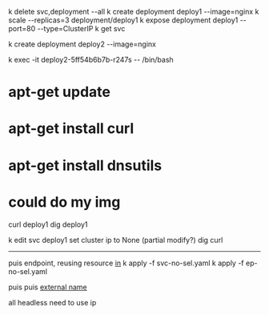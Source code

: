 k delete svc,deployment --all
k create deployment deploy1 --image=nginx
k scale --replicas=3 deployment/deploy1
k expose deployment deploy1 --port=80 --type=ClusterIP 
k get svc

k create deployment deploy2 --image=nginx

k exec -it deploy2-5ff54b6b7b-r247s -- /bin/bash
# apt-get update 
# apt-get install curl
# apt-get install dnsutils
# could do my img
curl deploy1
dig deploy1

k edit svc deploy1
set cluster ip to None (partial modify?)
dig
curl

-------
puis endpoint, reusing resource [in](service_deep_dive.md#Service-without-a-selector)
k apply -f svc-no-sel.yaml 
k apply -f ep-no-sel.yaml

puis puis [external name](service_deep_dive.md#ExternalName)

all headless need to use ip
